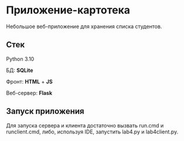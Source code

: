# Приложение-картотека

Небольшое веб-приложение для хранения списка студентов.
## Cтек

Python 3.10

БД: **SQLite**

Фронт: **HTML** + **JS**

Веб-сервер: **Flask**

## Запуск приложения

Для запуска сервера и клиента достаточно вызвать run.cmd и runclient.cmd, либо, используя IDE, запустить lab4.py и lab4client.py.
